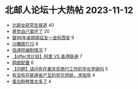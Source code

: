 # 北邮人论坛十大热帖 2023-11-12

- [北邮女研究生报道](https://bbs.byr.cn/article/Feeling/3203958) 40
- [感觉自己累坏了](https://bbs.byr.cn/article/Talking/6405295) 20
- [替96年亲姐姐征友～坐标西安](https://bbs.byr.cn/article/Friends/2047504) 9
- [沙雕图11.12](https://bbs.byr.cn/article/Picture/3353591) 8
- [信通院编制情况](https://bbs.byr.cn/article/Job/2199530) 7
- [【offer求比较】阿里 VS 香港联通](https://bbs.byr.cn/article/WorkLife/1206618) 7
- [网络配置](https://bbs.byr.cn/article/HardWare/224772) 6
- [【问题】请问有在重庆农商行工作的学长学姐吗](https://bbs.byr.cn/article/Chongqing/25337) 5
- [有没有在联通省产互的师兄师姐，求指导](https://bbs.byr.cn/article/Shandong/425023) 4
- [蛋白粉种类太多了](https://bbs.byr.cn/article/Gymnasium/120730) 4


